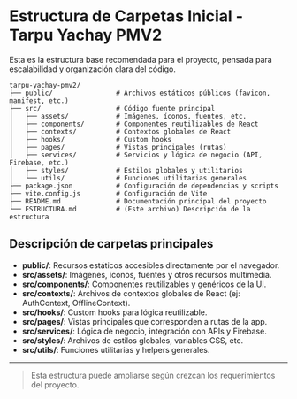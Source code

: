 # Estructura de Carpetas Inicial - Tarpu Yachay PMV2

Esta es la estructura base recomendada para el proyecto, pensada para escalabilidad y organización clara del código.

```
tarpu-yachay-pmv2/
├── public/                # Archivos estáticos públicos (favicon, manifest, etc.)
├── src/                   # Código fuente principal
│   ├── assets/            # Imágenes, íconos, fuentes, etc.
│   ├── components/        # Componentes reutilizables de React
│   ├── contexts/          # Contextos globales de React
│   ├── hooks/             # Custom hooks
│   ├── pages/             # Vistas principales (rutas)
│   ├── services/          # Servicios y lógica de negocio (API, Firebase, etc.)
│   ├── styles/            # Estilos globales y utilitarios
│   └── utils/             # Funciones utilitarias generales
├── package.json           # Configuración de dependencias y scripts
├── vite.config.js         # Configuración de Vite
├── README.md              # Documentación principal del proyecto
└── ESTRUCTURA.md          # (Este archivo) Descripción de la estructura
```

## Descripción de carpetas principales

- **public/**: Recursos estáticos accesibles directamente por el navegador.
- **src/assets/**: Imágenes, íconos, fuentes y otros recursos multimedia.
- **src/components/**: Componentes reutilizables y genéricos de la UI.
- **src/contexts/**: Archivos de contextos globales de React (ej: AuthContext, OfflineContext).
- **src/hooks/**: Custom hooks para lógica reutilizable.
- **src/pages/**: Vistas principales que corresponden a rutas de la app.
- **src/services/**: Lógica de negocio, integración con APIs y Firebase.
- **src/styles/**: Archivos de estilos globales, variables CSS, etc.
- **src/utils/**: Funciones utilitarias y helpers generales.

---

> Esta estructura puede ampliarse según crezcan los requerimientos del proyecto.
